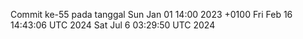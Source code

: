 Commit ke-55 pada tanggal Sun Jan 01 14:00 2023 +0100
Fri Feb 16 14:43:06 UTC 2024
Sat Jul  6 03:29:50 UTC 2024
